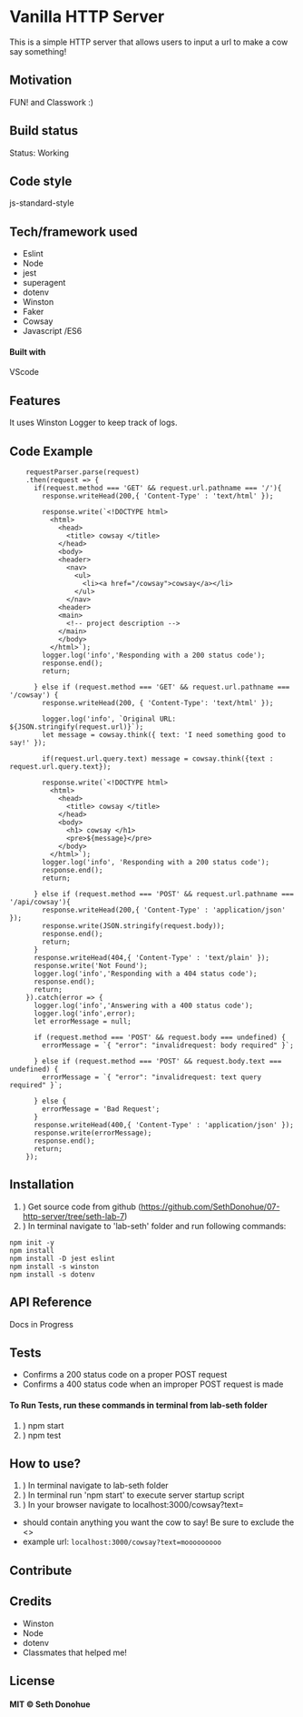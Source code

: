 # Vanilla HTTP Server

This is a simple HTTP server that allows users to input a url to make a cow say something!

## Motivation

FUN! and Classwork :)

## Build status

<!-- Build status of continus integration i.e. travis, appveyor etc. Ex.  -->
Status: Working


## Code style

js-standard-style

<!-- ## Screenshots

![Chat Room Example](https://raw.githubusercontent.com/SethDonohue/06-tcp-server/seth-lab/lab-seth/img/TCP-Chat-Server.png) -->

## Tech/framework used
- Eslint
- Node
- jest
- superagent
- dotenv
- Winston
- Faker
- Cowsay
- Javascript /ES6


#### Built with

VScode

## Features

It uses Winston Logger to keep track of logs.

## Code Example
```
    requestParser.parse(request)
    .then(request => {
      if(request.method === 'GET' && request.url.pathname === '/'){
        response.writeHead(200,{ 'Content-Type' : 'text/html' });

        response.write(`<!DOCTYPE html>
          <html>
            <head>
              <title> cowsay </title>  
            </head>
            <body>
            <header>
              <nav>
                <ul> 
                  <li><a href="/cowsay">cowsay</a></li>
                </ul>
              </nav>
            <header>
            <main>
              <!-- project description -->
            </main>
            </body>
          </html>`);
        logger.log('info','Responding with a 200 status code');
        response.end();
        return;

      } else if (request.method === 'GET' && request.url.pathname === '/cowsay') {
        response.writeHead(200, { 'Content-Type': 'text/html' });

        logger.log('info', `Original URL: ${JSON.stringify(request.url)}`);
        let message = cowsay.think({ text: 'I need something good to say!' });

        if(request.url.query.text) message = cowsay.think({text : request.url.query.text});          

        response.write(`<!DOCTYPE html>
          <html>
            <head>
              <title> cowsay </title>  
            </head>
            <body>
              <h1> cowsay </h1>
              <pre>${message}</pre>
            </body>
          </html>`);
        logger.log('info', 'Responding with a 200 status code');
        response.end();
        return;

      } else if (request.method === 'POST' && request.url.pathname === '/api/cowsay'){
        response.writeHead(200,{ 'Content-Type' : 'application/json' });
        response.write(JSON.stringify(request.body));
        response.end();
        return;
      }
      response.writeHead(404,{ 'Content-Type' : 'text/plain' });
      response.write('Not Found');
      logger.log('info','Responding with a 404 status code');
      response.end(); 
      return;
    }).catch(error => {
      logger.log('info','Answering with a 400 status code');
      logger.log('info',error);
      let errorMessage = null;

      if (request.method === 'POST' && request.body === undefined) {
        errorMessage = `{ "error": "invalidrequest: body required" }`;

      } else if (request.method === 'POST' && request.body.text === undefined) {
        errorMessage = `{ "error": "invalidrequest: text query required" }`;

      } else {
        errorMessage = 'Bad Request';
      }
      response.writeHead(400,{ 'Content-Type' : 'application/json' });
      response.write(errorMessage);
      response.end();
      return;
    });
```

## Installation
1. ) Get source code from github (https://github.com/SethDonohue/07-http-server/tree/seth-lab-7)
2. ) In terminal navigate to 'lab-seth' folder and run following commands:
```
npm init -y
npm install
npm install -D jest eslint 
npm install -s winston 
npm install -s dotenv
```

<!-- Provide step by step series of examples and explanations about how to get a development env running. -->

## API Reference

Docs in Progress

## Tests

- Confirms a 200 status code on a proper POST request
- Confirms a 400 status code when an improper POST request is made

#### To Run Tests, run these commands in terminal from lab-seth folder

1. ) npm start
2. ) npm test

## How to use?

1. ) In terminal navigate to lab-seth folder
2. ) In terminal run 'npm start' to execute server startup script
3. ) In your browser navigate to localhost:3000/cowsay?text=<your message here>
  - <your message here> should contain anything you want the cow to say! Be sure to exclude the <>
  - example url: 
  ```localhost:3000/cowsay?text=mooooooooo```

<!-- If people like your project they’ll want to learn how they can use it. To do so include step by step guide to use your project. -->

## Contribute

<!-- Let people know how they can contribute into your project. A contributing guideline will be a big plus. -->

## Credits

- Winston
- Node
- dotenv
- Classmates that helped me!
<!-- Give proper credits. This could be a link to any repo which inspired you to build this project, any blogposts or links to people who contrbuted in this project.

Anything else that seems useful -->

## License

#### MIT © Seth Donohue